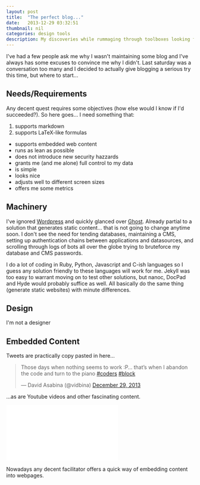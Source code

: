 ```yaml
---
layout: post
title:  "The perfect blog..."
date:   2013-12-29 03:32:51
thumbnail: nil
categories: design tools
description: My discoveries while rummaging through toolboxes looking for the blogging solution that works for me
---
```


I've had a few people ask me why I wasn't maintaining some blog and I've always
has some excuses to convince me why I didn't. Last saturday was a conversation
too many and I decided to actually give blogging a serious try this time, but
where to start...

## Needs/Requirements
Any decent quest requires some objectives (how else would I know if I'd
succeeded?). So here goes... I need something that:

 1. supports markdown
 2. supports LaTeX-like formulas
 - supports embedded web content
 - runs as lean as possible
 - does not introduce new security hazzards
 - grants me (and me alone) full control to my data
 - is simple
 - looks nice
 - adjusts well to different screen sizes
 - offers me some metrics

## Machinery
I've ignored [Wordpress][wordpress] and quickly glanced over [Ghost][ghost].
Already partial to a solution that generates static content... that is not
going to change anytime soon. I don't see the need for tending databases,
maintaining a CMS, setting up authentication chains between applications and
datasources, and scrolling through logs of bots all over the globe trying to
bruteforce my database and CMS passwords.

I do a lot of coding in Ruby, Python, Javascript and C-ish languages so I guess
any solution friendly to these languages will work for me. Jekyll was too easy
to warrant moving on to test other solutions, but nanoc, DocPad and Hyde would
probably suffice as well. All basically do the same thing (generate static
websites) with minute differences.

## Design
I'm not a designer

## Embedded Content
Tweets are practically copy pasted in here&hellip;
<div class="element">
  <blockquote class="twitter-tweet" lang="en"><p>Those days when nothing seems to work :P… that’s when I abandon the code and turn to the piano <a href="https://twitter.com/search?q=%23coders&amp;src=hash">#coders</a> <a href="https://twitter.com/search?q=%23block&amp;src=hash">#block</a></p>&mdash; David Asabina (@vidbina) <a href="https://twitter.com/vidbina/statuses/417369790718959616">December 29, 2013</a></blockquote>
  <script async src="//platform.twitter.com/widgets.js" charset="utf-8"></script>
</div>

&hellip;as are Youtube videos and other fascinating content.
<div class="element video">
  <iframe src="//www.youtube.com/embed/j8cKdDkkIYY" frameborder="0" allowfullscreen></iframe>
</div>

Nowadays any decent facilitator offers a quick way of embedding content into
webpages.

[font-choice-tnw]: http://thenextweb.com/dd/2011/03/02/whats-the-most-readable-font-for-the-screen/#!qQBqd
[usability-columns-wichita]: http://psychology.wichita.edu/surl/usabilitynews/72/columns.asp
[long-sentences-codinghorror]: http://www.codinghorror.com/blog/2006/06/text-columns-how-long-is-too-long.html
[ghost]: https://ghost.org
[wordpress]: https://wordpress.org
[comparison-jekyll-vs-hyde]: http://philipm.at/2011/jekyll_vs_hyde.html
[list-of-10-generators]: http://www.webhostingbillboarders.com/development/10-powerful-free-static-website-generators/
[darklight-stackexchange-ux]: http://ux.stackexchange.com/questions/35837/why-do-most-websites-use-a-white-background
[darklight-text-ux]: http://uxmovement.com/content/when-to-use-white-text-on-a-dark-background/
[darklight-dosdonts]: http://www.webdesignerdepot.com/2009/08/the-dos-and-donts-of-dark-web-design/
[ratiolock-css3]: http://www.mademyday.de/css-height-equals-width-with-pure-css.html
